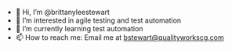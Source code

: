 - 👋 Hi, I’m @brittanyleestewart
- 👀 I’m interested in agile testing and test automation
- 🌱 I’m currently learning test automation
- 📫 How to reach me: Email me at bstewart@qualityworkscg.com

<!---
brittanyleestewart/brittanyleestewart is a ✨ special ✨ repository because its `README.md` (this file) appears on your GitHub profile.
You can click the Preview link to take a look at your changes.
--->
